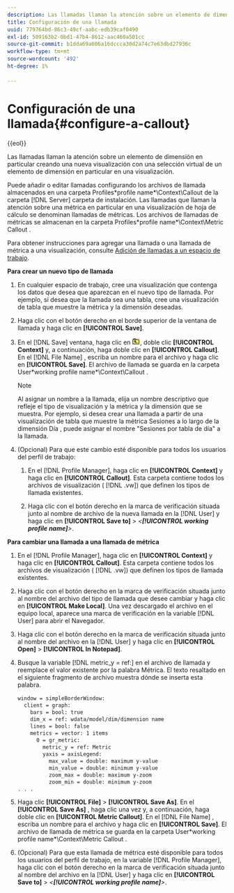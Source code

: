 ```yaml
---
description: Las llamadas llaman la atención sobre un elemento de dimensión en particular creando una nueva visualización con una selección virtual de un elemento de dimensión en particular en una visualización.
title: Configuración de una llamada
uuid: 779764bd-86c3-49cf-aabc-edb39caf0490
exl-id: 509163b2-0bd1-47b4-8612-aac460a501cc
source-git-commit: b1dda69a606a16dccca30d2a74c7e63dbd27936c
workflow-type: tm+mt
source-wordcount: '492'
ht-degree: 1%

---
```


# Configuración de una llamada{#configure-a-callout}

{{eol}}

Las llamadas llaman la atención sobre un elemento de dimensión en particular creando una nueva visualización con una selección virtual de un elemento de dimensión en particular en una visualización.

Puede añadir o editar llamadas configurando los archivos de llamada almacenados en una carpeta Profiles\*profile name*\Context\Callout de la carpeta [!DNL Server] carpeta de instalación. Las llamadas que llaman la atención sobre una métrica en particular en una visualización de hoja de cálculo se denominan llamadas de métricas. Los archivos de llamadas de métricas se almacenan en la carpeta Profiles\*profile name*\Context\Metric Callout .

Para obtener instrucciones para agregar una llamada o una llamada de métrica a una visualización, consulte [Adición de llamadas a un espacio de trabajo](../../../home/c-get-started/c-vis/c-call-wkspc.md#concept-212b09e763044d938987b4a9c658adc0).

**Para crear un nuevo tipo de llamada**

1. En cualquier espacio de trabajo, cree una visualización que contenga los datos que desea que aparezcan en el nuevo tipo de llamada. Por ejemplo, si desea que la llamada sea una tabla, cree una visualización de tabla que muestre la métrica y la dimensión deseadas.
1. Haga clic con el botón derecho en el borde superior de la ventana de llamada y haga clic en **[!UICONTROL Save]**.
1. En el [!DNL Save] ventana, haga clic en ![](assets/btn_folder_up.png), doble clic **[!UICONTROL Context]** y, a continuación, haga doble clic en **[!UICONTROL Callout]**. En el [!DNL File Name] , escriba un nombre para el archivo y haga clic en **[!UICONTROL Save]**. El archivo de llamada se guarda en la carpeta User\*working profile name*\Context\Callout .

   >[!NOTE]
   >
   >Al asignar un nombre a la llamada, elija un nombre descriptivo que refleje el tipo de visualización y la métrica y la dimensión que se muestra. Por ejemplo, si desea crear una llamada a partir de una visualización de tabla que muestre la métrica Sesiones a lo largo de la dimensión Día , puede asignar el nombre &quot;Sesiones por tabla de día&quot; a la llamada.

1. (Opcional) Para que este cambio esté disponible para todos los usuarios del perfil de trabajo:

   1. En el [!DNL Profile Manager], haga clic en **[!UICONTROL Context]** y haga clic en **[!UICONTROL Callout]**. Esta carpeta contiene todos los archivos de visualización ( [!DNL .vw]) que definen los tipos de llamada existentes.

   1. Haga clic con el botón derecho en la marca de verificación situada junto al nombre de archivo de la nueva llamada en la [!DNL User] y haga clic en **[!UICONTROL Save to]** > *&lt;**[!UICONTROL working profile name]**>*.

**Para cambiar una llamada a una llamada de métrica**

1. En el [!DNL Profile Manager], haga clic en **[!UICONTROL Context]** y haga clic en **[!UICONTROL Callout]**. Esta carpeta contiene todos los archivos de visualización ( [!DNL .vw]) que definen los tipos de llamada existentes.

1. Haga clic con el botón derecho en la marca de verificación situada junto al nombre del archivo del tipo de llamada que desee cambiar y haga clic en **[!UICONTROL Make Local]**. Una vez descargado el archivo en el equipo local, aparece una marca de verificación en la variable [!DNL User] para abrir el Navegador.

1. Haga clic con el botón derecho en la marca de verificación situada junto al nombre del archivo en la [!DNL User] y haga clic en **[!UICONTROL Open]** > **[!UICONTROL In Notepad]**.

1. Busque la variable [!DNL metric_y = ref:] en el archivo de llamada y reemplace el valor existente por la palabra Métrica. El texto resaltado en el siguiente fragmento de archivo muestra dónde se inserta esta palabra.

   ```
   window = simpleBorderWindow: 
     client = graph: 
       bars = bool: true
       dim_x = ref: wdata/model/dim/dimension name
       lines = bool: false
       metrics = vector: 1 items
         0 = gr_metric: 
           metric_y = ref: Metric
           yaxis = axisLegend: 
             max_value = double: maximum y-value
             min_value = double: minimum y-value
             zoom_max = double: maximum y-zoom
             zoom_min = double: minimum y-zoom
   . . . 
   ```

1. Haga clic **[!UICONTROL File]** > **[!UICONTROL Save As]**. En el **[!UICONTROL Save As]** , haga clic una vez y, a continuación, haga doble clic en **[!UICONTROL Metric Callout]**. En el [!DNL File Name] , escriba un nombre para el archivo y haga clic en **[!UICONTROL Save]**. El archivo de llamada de métrica se guarda en la carpeta User\*working profile name*\Context\Metric Callout .

1. (Opcional) Para que esta llamada de métrica esté disponible para todos los usuarios del perfil de trabajo, en la variable [!DNL Profile Manager], haga clic con el botón derecho en la marca de verificación situada junto al nombre del archivo en la [!DNL User] y haga clic en **[!UICONTROL Save to]** > *&lt;**[!UICONTROL working profile name]**>*.
